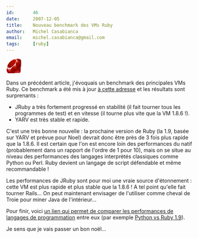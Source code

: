 ```yaml
---
id:       46
date:     2007-12-05
title:    Nouveau benchmark des VMs Ruby
author:   Michel Casabianca
email:    michel.casabianca@gmail.com
tags:     [ruby]
---
```


![](logo-ruby.png)

Dans un précédent article, j'évoquais un benchmark des principales VMs Ruby. Ce benchmark a été mis à jour [à cette adresse](http://antoniocangiano.com/2007/12/03/the-great-ruby-shootout/) et les résultats sont surprenants :

- JRuby a très fortement progressé en stabilité (il fait tourner tous les programmes de test) et en vitesse (il tourne plus vite que la VM 1.8.6 !).
- YARV est très stable et rapide.


C'est une très bonne nouvelle : la prochaine version de Ruby (la 1.9, basée sur YARV et prévue pour Noel) devrait donc être près de 3 fois plus rapide que la 1.8.6. Il est certain que l'on est encore loin des performances du natif (probablement dans un rapport de l'ordre de 1 pour 10), mais on se situe au niveau des performances des langages interprètés classiques comme Python ou Perl. Ruby devient un langage de script défendable et même recommandable !

Les performances de JRuby sont pour moi une vraie source d'étonnement : cette VM est plus rapide et plus stable que la 1.8.6 ! A tel point qu'elle fait tourner Rails... On peut maintenant envisager de l'utiliser comme cheval de Troie pour miner Java de l'intérieur...

Pour finir, voici [un lien qui permet de comparer les performances de langages de programmation](http://shootout.alioth.debian.org/gp4sandbox/) entre eux (par exemple [Python vs Ruby 1.9](http://shootout.alioth.debian.org/gp4sandbox/benchmark.php?test=all&lang=python&lang2=yarv)).

Je sens que je vais passer un bon noël...

